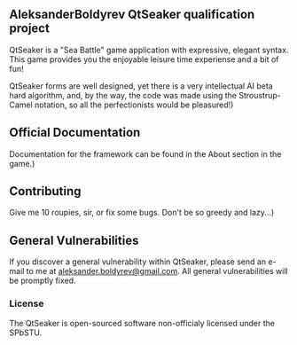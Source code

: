 ## AleksanderBoldyrev QtSeaker qualification project

QtSeaker is a "Sea Battle" game application with expressive, elegant syntax. This game provides you the enjoyable leisure time experiense and a bit of fun!

QtSeaker forms are well designed, yet there is a very intellectual AI beta hard algorithm, and, by the way, the code was made using the Stroustrup-Camel notation, so all the perfectionists would be pleasured!)

## Official Documentation

Documentation for the framework can be found in the About section in the game.)

## Contributing

Give me 10 roupies, sir, or fix some bugs. Don't be so greedy and lazy...)

## General Vulnerabilities

If you discover a general vulnerability within QtSeaker, please send an e-mail to me at aleksander.boldyrev@gmail.com. All general vulnerabilities will be promptly fixed.

### License

The QtSeaker is open-sourced software non-officialy licensed under the SPbSTU.
